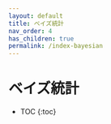 ```yaml
---
layout: default
title: ベイズ統計
nav_order: 4
has_children: true
permalink: /index-bayesian
---
```


# ベイズ統計

- TOC
{:toc}
